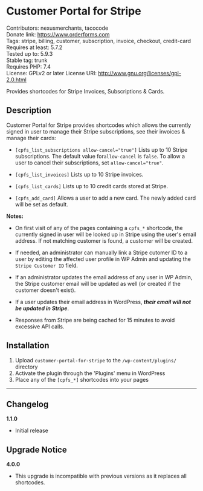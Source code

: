 # Customer Portal for Stripe

Contributors: nexusmerchants, tacocode  
Donate link: https://www.orderforms.com  
Tags: stripe, billing, customer, subscription, invoice, checkout, credit-card  
Requires at least: 5.7.2  
Tested up to: 5.9.3  
Stable tag: trunk   
Requires PHP: 7.4   
License: GPLv2 or later 
License URI: http://www.gnu.org/licenses/gpl-2.0.html

Provides shortcodes for Stripe Invoices, Subscriptions & Cards.

## Description

Customer Portal for Stripe provides shortcodes which allows the currently signed in user to
manage their Stripe subscriptions, see their invoices & manage their cards:

- `[cpfs_list_subscriptions allow-cancel="true"]`
  Lists up to 10 Stripe subscriptions. The default value for`allow-cancel` is `false`.
  To allow a user to cancel their subscriptions, set `allow-cancel="true"`.

- `[cpfs_list_invoices]`
  Lists up to 10 Stripe invoices.

- `[cpfs_list_cards]`
  Lists up to 10 credit cards stored at Stripe.

- `[cpfs_add_card]`
  Allows a user to add a new card. The newly added card will be set as default.

**Notes:**

- On first visit of any of the pages containing a `cpfs_*` shortcode, the currently signed in user will be looked up
  in Stripe using the user's email address. If not matching customer is found, a customer will be created.
  
- If needed, an administrator can manually link a Stripe cutomer ID to a user by editing the affected user profile 
  in WP Admin and updating the `Stripe Customer ID` field.

- If an administrator updates the email address of any user in WP Admin, the Stripe customer email will be updated as 
  well (or created if the customer doesn't exist).

- If a user updates their email address in WordPress, **_their email will not be updated in Stripe_**.

- Responses from Stripe are being cached for 15 minutes to avoid excessive API calls.

## Installation

1. Upload `customer-portal-for-stripe` to the `/wp-content/plugins/` directory
2. Activate the plugin through the 'Plugins' menu in WordPress
3. Place any of the `[cpfs_*]` shortcodes into your pages

---

## Changelog

**1.1.0**   
- Initial release

## Upgrade Notice

**4.0.0**
- This upgrade is incompatible with previous versions as it replaces all shortcodes. 
